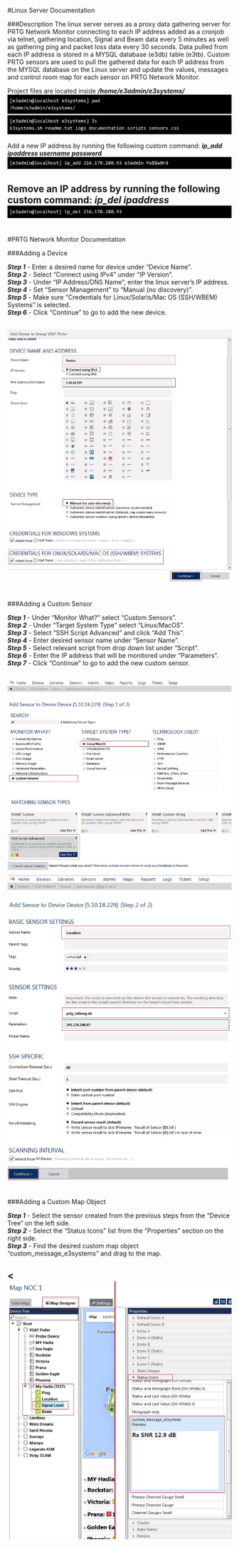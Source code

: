 #Linux Server Documentation

###Description
The linux server serves as a proxy data gathering server for PRTG Network Monitor connecting to each IP address added as a cronjob via telnet, gathering location, Signal and Beam data every 5 minutes as well as gathering ping and packet loss data every 30 seconds. Data pulled from each IP address is stored in a MYSQL database (e3db) table (e3tb). Custom PRTG sensors are used to pull the gathered data for each IP address from the MYSQL database on the Linux server and update the values, messages and control room map for each sensor on PRTG Network Monitor.

Project files are located inside ***/home/e3admin/e3systems/***
![linux01.jpg](documentation/images/image02.jpg)
![linux02.jpg](documentation/images/image06.jpg)

Add a new IP address by running the following custom command: ***ip_add ipaddress username password***
![linux03.jpg](documentation/images/image03.jpg)

Remove an IP address by running the following custom command: ***ip_del ipaddress***
![linux04.jpg](documentation/images/image00.jpg)
---
<br>
#PRTG Network Monitor Documentation

###Adding a Device

***Step 1*** - Enter a desired name for device under “Device Name”.<br>
***Step 2*** - Select “Connect using IPv4” under “IP Version”.<br>
***Step 3*** - Under “IP Address/DNS Name”, enter the linux server’s IP address.<br>
***Step 4*** - Set “Sensor Management” to “Manual (no discovery)”.<br>
***Step 5*** - Make sure “Credentials for Linux/Solaris/Mac OS (SSH/WBEM) Systems” is selected.<br>
***Step 6*** - Click “Continue” to go to add the new device.<br>

![device01.jpg](documentation/images/image07.jpg)
---
<br>
###Adding a Custom Sensor

***Step 1*** - Under “Monitor What?” select “Custom Sensors”.<br>
***Step 2*** - Under “Target System Type” select “Linux/MacOS”.<br>
***Step 3*** - Select “SSH Script Advanced” and click “Add This”.<br>
***Step 4*** - Enter desired sensor name under “Sensor Name”.<br>
***Step 5*** - Select relevant script from drop down list under “Script”.<br>
***Step 6*** - Enter the IP address that will be monitored under “Parameters”.<br>
***Step 7*** - Click “Continue” to go to add the new custom sensor.<br>

![sensor01.jpg](documentation/images/image01.jpg)
![sensor02.jpg](documentation/images/image04.jpg)
---
<br>
###Adding a Custom Map Object

***Step 1*** - Select the sensor created from the previous steps from the “Device Tree” on the  left side.<br>
***Step 2*** - Select the “Status Icons” list from the “Properties” section on the right side.<br>
***Step 3*** - Find the desired custom map object “custom_message_e3systems” and drag to the map.<br>

<![map01.jpg](documentation/images/image05.jpg)
---
